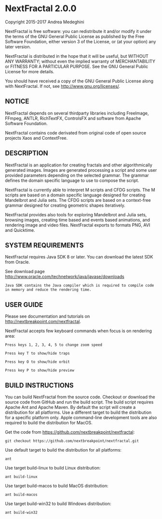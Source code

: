 # NextFractal 2.0.0

Copyright 2015-2017 Andrea Medeghini

NextFractal is free software: you can redistribute it and/or modify it under the terms of the GNU General Public License as published by the Free Software Foundation, either version 3 of the License, or (at your option) any later version.

NextFractal is distributed in the hope that it will be useful, but WITHOUT ANY WARRANTY; without even the implied warranty of MERCHANTABILITY or FITNESS FOR A PARTICULAR PURPOSE. See the GNU General Public License for more details.

You should have received a copy of the GNU General Public License along with NextFractal. If not, see http://www.gnu.org/licenses/.


## NOTICE

NextFractal depends on several thirdparty libraries including FreeImage, FFmpeg, ANTLR, RichTextFX, ControlsFX and software from Apache Software Foundation.

NextFractal contains code derivated from original code of open source projects Xaos and ContextFree.


## DESCRIPTION

NextFractal is an application for creating fractals and other algorithmically generated images. Images are generated processing a script and some user provided parameters depending on the selected grammar. The grammar defines the domain specific language to use to compose the script. 

NextFractal is currently able to interpret M scripts and CFDG scripts. The M scripts are based on a domain specific language designed for creating Mandelbrot and Julia sets. The CFDG scripts are based on a context-free grammar designed for creating geometric shapes iteratively. 

NextFractal provides also tools for exploring Mandelbrot and Julia sets, browsing images, creating time based and events based animations, and rendering image and video files. NextFractal exports to formats PNG, AVI and Quicktime.


## SYSTEM REQUIREMENTS

NextFractal requires Java SDK 8 or later. You can download the latest SDK from Oracle.

See download page http://www.oracle.com/technetwork/java/javase/downloads

    Java SDK contains the Java compiler which is required to compile code in memory and reduce the rendering time.

## USER GUIDE

Please see documentation and tutorials on http://nextbreakpoint.com/nextfractal.

NextFractal accepts few keyboard commands when focus is on rendering area:

    Press keys 1, 2, 3, 4, 5 to change zoom speed

    Press key T to show/hide traps

    Press key O to show/hide orbit

    Press key P to show/hide preview


## BUILD INSTRUCTIONS

You can build NextFractal from the source code. Checkout or download the source code from GitHub and run the build script. The build script requires Apache Ant and Apache Maven. By default the script will create a distribution for all platforms. Use a different target to build the distribution for a specific platform only. Apple command-line development tools are also required to build the distribution for MacOS. 

Get the code from https://github.com/nextbreakpoint/nextfractal:

    git checkout https://github.com/nextbreakpoint/nextfractal.git

Use default target to build the distribution for all platforms:
  
    ant
    
Use target build-linux to build Linux distribution:

    ant build-linux

Use target build-macos to build MacOS distribution:
  
    ant build-macos
    
Use target build-win32 to build Windows distribution:

    ant build-win32
